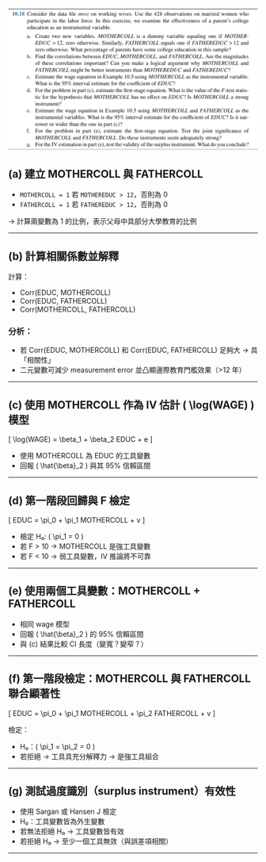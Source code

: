 ![Q10.18](<截圖 2025-04-29 21.45.25.png>)

## (a) 建立 MOTHERCOLL 與 FATHERCOLL

- `MOTHERCOLL = 1` 若 `MOTHEREDUC > 12`，否則為 0
- `FATHERCOLL = 1` 若 `FATHEREDUC > 12`，否則為 0

→ 計算兩變數為 1 的比例，表示父母中具部分大學教育的比例

---

## (b) 計算相關係數並解釋

計算：
- Corr(EDUC, MOTHERCOLL)
- Corr(EDUC, FATHERCOLL)
- Corr(MOTHERCOLL, FATHERCOLL)

### 分析：
- 若 Corr(EDUC, MOTHERCOLL) 和 Corr(EDUC, FATHERCOLL) 足夠大 → 具「相關性」
- 二元變數可減少 measurement error 並凸顯邊際教育門檻效果（>12 年）

---

## (c) 使用 MOTHERCOLL 作為 IV 估計 \( \log(WAGE) \) 模型

\[
\log(WAGE) = \beta_1 + \beta_2 EDUC + e
\]

- 使用 MOTHERCOLL 為 EDUC 的工具變數
- 回報 \( \hat{\beta}_2 \) 與其 95% 信賴區間

---

## (d) 第一階段回歸與 F 檢定

\[
EDUC = \pi_0 + \pi_1 MOTHERCOLL + v
\]

- 檢定 H₀: \( \pi_1 = 0 \)
- 若 F > 10 → MOTHERCOLL 是強工具變數
- 若 F < 10 → 弱工具變數，IV 推論將不可靠

---

## (e) 使用兩個工具變數：MOTHERCOLL + FATHERCOLL

- 相同 wage 模型
- 回報 \( \hat{\beta}_2 \) 的 95% 信賴區間
- 與 (c) 結果比較 CI 長度（變寬？變窄？）

---

## (f) 第一階段檢定：MOTHERCOLL 與 FATHERCOLL 聯合顯著性

\[
EDUC = \pi_0 + \pi_1 MOTHERCOLL + \pi_2 FATHERCOLL + v
\]

檢定：
- H₀：\( \pi_1 = \pi_2 = 0 \)
- 若拒絕 → 工具具充分解釋力 → 是強工具組合

---

## (g) 測試過度識別（surplus instrument）有效性

- 使用 Sargan 或 Hansen J 檢定
- H₀：工具變數皆為外生變數
- 若無法拒絕 H₀ → 工具變數皆有效
- 若拒絕 H₀ → 至少一個工具無效（與誤差項相關）

---
